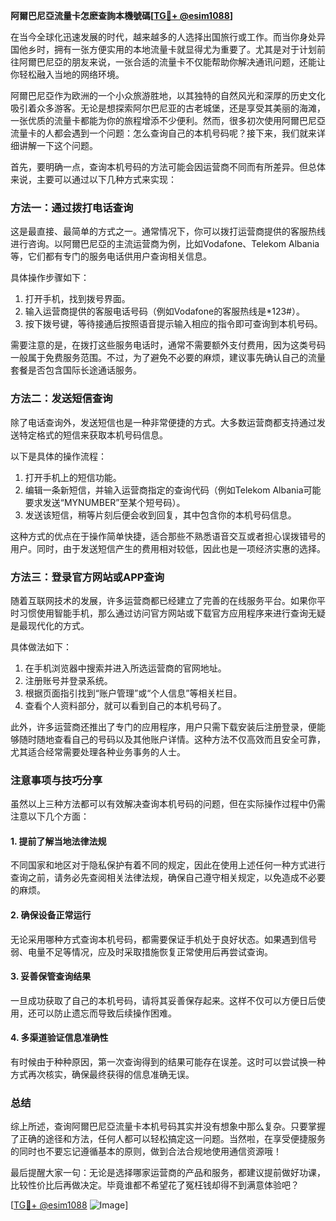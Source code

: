 **阿爾巴尼亞流量卡怎麽查詢本機號碼[[TG💪+ @esim1088](https://t.me/s/esim1088)]**

在当今全球化迅速发展的时代，越来越多的人选择出国旅行或工作。而当你身处异国他乡时，拥有一张方便实用的本地流量卡就显得尤为重要了。尤其是对于计划前往阿爾巴尼亞的朋友来说，一张合适的流量卡不仅能帮助你解决通讯问题，还能让你轻松融入当地的网络环境。

阿爾巴尼亞作为欧洲的一个小众旅游胜地，以其独特的自然风光和深厚的历史文化吸引着众多游客。无论是想探索阿尔巴尼亚的古老城堡，还是享受其美丽的海滩，一张优质的流量卡都能为你的旅程增添不少便利。然而，很多初次使用阿爾巴尼亞流量卡的人都会遇到一个问题：怎么查询自己的本机号码呢？接下来，我们就来详细讲解一下这个问题。

首先，要明确一点，查询本机号码的方法可能会因运营商不同而有所差异。但总体来说，主要可以通过以下几种方式来实现：

### 方法一：通过拨打电话查询

这是最直接、最简单的方式之一。通常情况下，你可以拨打运营商提供的客服热线进行咨询。以阿爾巴尼亞的主流运营商为例，比如Vodafone、Telekom Albania等，它们都有专门的服务电话供用户查询相关信息。

具体操作步骤如下：
1. 打开手机，找到拨号界面。
2. 输入运营商提供的客服电话号码（例如Vodafone的客服热线是*123#）。
3. 按下拨号键，等待接通后按照语音提示输入相应的指令即可查询到本机号码。

需要注意的是，在拨打这些服务电话时，通常不需要额外支付费用，因为这类号码一般属于免费服务范围。不过，为了避免不必要的麻烦，建议事先确认自己的流量套餐是否包含国际长途通话服务。

### 方法二：发送短信查询

除了电话查询外，发送短信也是一种非常便捷的方式。大多数运营商都支持通过发送特定格式的短信来获取本机号码信息。

以下是具体的操作流程：
1. 打开手机上的短信功能。
2. 编辑一条新短信，并输入运营商指定的查询代码（例如Telekom Albania可能要求发送“MYNUMBER”至某个短号码）。
3. 发送该短信，稍等片刻后便会收到回复，其中包含你的本机号码信息。

这种方式的优点在于操作简单快捷，适合那些不熟悉语音交互或者担心误拨错号的用户。同时，由于发送短信产生的费用相对较低，因此也是一项经济实惠的选择。

### 方法三：登录官方网站或APP查询

随着互联网技术的发展，许多运营商都已经建立了完善的在线服务平台。如果你平时习惯使用智能手机，那么通过访问官方网站或下载官方应用程序来进行查询无疑是最现代化的方式。

具体做法如下：
1. 在手机浏览器中搜索并进入所选运营商的官网地址。
2. 注册账号并登录系统。
3. 根据页面指引找到“账户管理”或“个人信息”等相关栏目。
4. 查看个人资料部分，就可以看到自己的本机号码了。

此外，许多运营商还推出了专门的应用程序，用户只需下载安装后注册登录，便能够随时随地查看自己的号码以及其他账户详情。这种方法不仅高效而且安全可靠，尤其适合经常需要处理各种业务事务的人士。

### 注意事项与技巧分享

虽然以上三种方法都可以有效解决查询本机号码的问题，但在实际操作过程中仍需注意以下几个方面：

#### 1. 提前了解当地法律法规
不同国家和地区对于隐私保护有着不同的规定，因此在使用上述任何一种方式进行查询之前，请务必先查阅相关法律法规，确保自己遵守相关规定，以免造成不必要的麻烦。

#### 2. 确保设备正常运行
无论采用哪种方式查询本机号码，都需要保证手机处于良好状态。如果遇到信号弱、电量不足等情况，应及时采取措施恢复正常使用后再尝试查询。

#### 3. 妥善保管查询结果
一旦成功获取了自己的本机号码，请将其妥善保存起来。这样不仅可以方便日后使用，还可以防止遗忘而导致后续操作困难。

#### 4. 多渠道验证信息准确性
有时候由于种种原因，第一次查询得到的结果可能存在误差。这时可以尝试换一种方式再次核实，确保最终获得的信息准确无误。

### 总结

综上所述，查询阿爾巴尼亞流量卡本机号码其实并没有想象中那么复杂。只要掌握了正确的途径和方法，任何人都可以轻松搞定这一问题。当然啦，在享受便捷服务的同时也不要忘记遵循基本的原则，做到合法合规地使用通信资源哦！

最后提醒大家一句：无论是选择哪家运营商的产品和服务，都建议提前做好功课，比较性价比后再做决定。毕竟谁都不希望花了冤枉钱却得不到满意体验吧？

[[TG💪+ @esim1088](https://t.me/s/esim1088) ![Image](https://i.postimg.cc/4NQfJmqS/Snipaste-2025-05-13-00-14-12.png)]